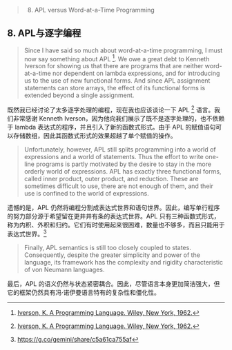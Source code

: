 > 8. APL versus Word-at-a-Time Programming

## 8. APL与逐字编程

> Since I have said so much about word-at-a-time programming, I must now say something about APL [^12]. We owe a great debt to Kenneth Iverson for showing us that there are programs that are neither word-at-a-time nor dependent on lambda expressions, and for introducing us to the use of new functional forms. And since APL assignment statements can store arrays, the effect of its functional forms is extended beyond a single assignment.

既然我已经讨论了太多逐字处理的编程，现在我也应该谈论一下 APL [^12] 语言。我们非常感谢 Kenneth Iverson，因为他向我们展示了既不是逐字处理的，也不依赖于 lambda 表达式的程序，并且引入了新的函数式形式。由于 APL 的赋值语句可以存储数组，因此其函数式形式的效果超越了单个赋值的操作。

[^12]: [Iverson, K. A Programming Language. Wiley, New York, 1962.](https://dl.acm.org/doi/10.5555/1098666)

> Unfortunately, however, APL still splits programming into a world of expressions and a world of statements. Thus the effort to write one-line programs is partly motivated by the desire to stay in the more orderly world of expressions. APL has exactly three functional forms, called inner product, outer product, and reduction. These are sometimes difficult to use, there are not enough of them, and their use is confined to the world of expressions.

遗憾的是，APL 仍然将编程分割成表达式世界和语句世界。因此，编写单行程序的努力部分源于希望留在更井井有条的表达式世界。APL 只有三种函数式形式，称为内积、外积和归约。它们有时使用起来很困难，数量也不够多，而且只能用于表达式世界。[^eg-apl]

[^eg-apl]: <https://g.co/gemini/share/c5a61ca755af>

> Finally, APL semantics is still too closely coupled to states. Consequently, despite the greater simplicity and power of the language, its framework has the complexity and rigidity characteristic of von Neumann languages. 

最后，APL 的语义仍然与状态紧密耦合。因此，尽管语言本身更加简洁强大，但它的框架仍然具有冯·诺伊曼语言特有的复杂性和僵化性。
